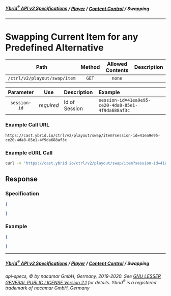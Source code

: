 ##### [**Ybrid<sup>®</sup> API v2 Specifications**](../../) / [**Player**](../) / [**Content Control**](./) / Swapping
---

# Swapping Current Item for any Predefined Alternative

Path | Method | Allowed Contents | Description
------------- | :-------------: | :-------------: | :-------------:
`/ctrl/v2/playout/swap/item` | `GET` | `none` | 
  
Parameter | Use | Description | Example
:-------------: | :-------------: | :------------- | :------------- 
`session-id` | *required* | Id of Session | `session-id=41ea9e95-ce20-4da8-85e1-4f9da688af3c`

### Example Call URL
```text
https://cast.ybrid.io/ctrl/v2/playout/swap/item?session-id=41ea9e95-ce20-4da8-85e1-4f9da688af3c
```

### Example cURL Call
```bash
curl -v "https://cast.ybrid.io/ctrl/v2/playout/swap/item?session-id=41ea9e95-ce20-4da8-85e1-4f9da688af3c"
```

## Response
### Specification
```json
{

}
```
### Example
```json
{

}
```

---
##### [**Ybrid<sup>®</sup> API v2 Specifications**](../../) / [**Player**](../) / [**Content Control**](./) / Swapping
###### api-specs, © by nacamar GmbH, Germany, 2019-2020. See [GNU LESSER GENERAL PUBLIC LICENSE Version 2.1](/LICENSE) for details. Ybrid<sup>®</sup> is a registered trademark of nacamar GmbH, Germany 
